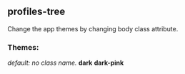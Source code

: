 ## profiles-tree

Change the app themes by changing body class attribute.


### Themes:
**default: no class name*.*
**dark**
**dark-pink**
